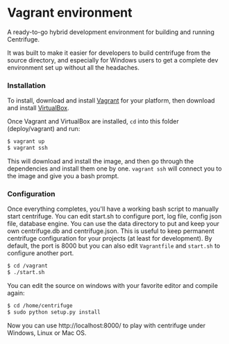 Vagrant environment
=============================

A ready-to-go hybrid development environment for building and running Centrifuge.

It was built to make it easier for developers to build centrifuge from the source directory, and especially for Windows users to get a complete dev environment set up without all the headaches.

### Installation

To install, download and install [Vagrant](https://www.vagrantup.com/downloads.html) for your platform, then download and install [VirtualBox](http://virtualbox.org/).

Once Vagrant and VirtualBox are installed, `cd` into this folder (deploy/vagrant) and run:

```bash
$ vagrant up
$ vagrant ssh
```

This will download and install the image, and then go through the dependencies and install them one by one. `vagrant ssh` will connect you to the image and give you a bash prompt. 

### Configuration

Once everything completes, you'll have a working bash script to manually start centrifuge. 
You can edit start.sh to configure port, log file, config json file, database engine.
You can use the data directory to put and keep your own centrifuge.db and centrifuge.json. This is useful to keep permanent centrifuge configuration for your projects (at least for development).
By default, the port is 8000 but you can also edit `Vagrantfile` and `start.sh` to configure another port.

```bash
$ cd /vagrant
$ ./start.sh
```

You can edit the source on windows with your favorite editor and compile again:

```bash
$ cd /home/centrifuge
$ sudo python setup.py install
```

Now you can use http://localhost:8000/ to play with centrifuge under Windows, Linux or Mac OS.
